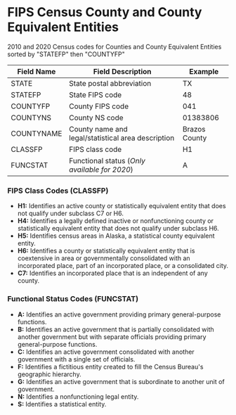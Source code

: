 # FIPS Census County and County Equivalent Entities

2010 and 2020 Census codes for Counties and County Equivalent Entities sorted by "STATEFP" then "COUNTYFP"

| Field Name | Field Description | Example |
| --- | --- | --- |
| STATE | State postal abbreviation | TX |
| STATEFP | State FIPS code | 48 |
| COUNTYFP | County FIPS code | 041 |
| COUNTYNS | County NS code | 01383806 |
| COUNTYNAME | County name and legal/statistical area description | Brazos County |
| CLASSFP | FIPS class code | H1 |
| FUNCSTAT | Functional status (*Only available for 2020*) | A |

### FIPS Class Codes (CLASSFP)

- **H1:** Identifies an active county or statistically equivalent entity that does not qualify under subclass C7 or H6.
- **H4:** Identifies a legally defined inactive or nonfunctioning county or statistically equivalent entity that does not qualify under subclass H6.
- **H5:** Identifies census areas in Alaska, a statistical county equivalent entity.
- **H6:** Identifies a county or statistically equivalent entity that is coextensive in area or governmentally consolidated with an incorporated place, part of an incorporated place, or a consolidated city.
- **C7:** Identifies an incorporated place that is an independent of any county.

### Functional Status Codes (FUNCSTAT) 

- **A:** Identifies an active government providing primary general-purpose functions.
- **B:** Identifies an active government that is partially consolidated with another government but with separate officials providing primary general-purpose functions.
- **C:** Identifies an active government consolidated with another government with a single set of officials.
- **F:** Identifies a fictitious entity created to fill the Census Bureau's geographic hierarchy.
- **G:** Identifies an active government that is subordinate to another unit of government.
- **N:** Identifies a nonfunctioning legal entity.
- **S:** Identifies a statistical entity.
